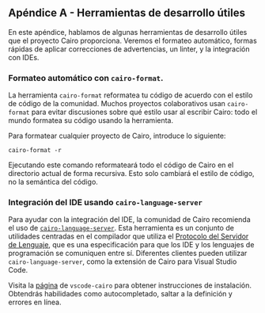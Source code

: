 ## Apéndice A - Herramientas de desarrollo útiles

En este apéndice, hablamos de algunas herramientas de desarrollo útiles que el proyecto Cairo
proporciona. Veremos el formateo automático, formas rápidas de aplicar
correcciones de advertencias, un linter, y la integración con IDEs.

### Formateo automático con `cairo-format`.

La herramienta `cairo-format` reformatea tu código de acuerdo con el estilo de código de la comunidad. Muchos proyectos colaborativos usan `cairo-format` para evitar discusiones sobre qué estilo usar al escribir Cairo: todo el mundo formatea su código usando la herramienta.

Para formatear cualquier proyecto de Cairo, introduce lo siguiente:

```console
cairo-format -r
```
Ejecutando este comando reformateará todo el código de Cairo en el directorio actual de forma recursiva. Esto solo cambiará el estilo de código, no la semántica del código.

### Integración del IDE usando `cairo-language-server`

Para ayudar con la integración del IDE, la comunidad de Cairo recomienda el uso de [`cairo-language-server`](https://github.com/starkware-libs/cairo/tree/main/crates/cairo-lang-language-server). Esta herramienta es un conjunto de utilidades centradas en el compilador que utiliza el [Protocolo del Servidor de Lenguaje](http://langserver.org/), que es una especificación para que los IDE y los lenguajes de programación se comuniquen entre sí. Diferentes clientes pueden utilizar `cairo-language-server`, como la extensión de Cairo para Visual Studio Code.

Visita la [página](https://github.com/starkware-libs/cairo/tree/main/vscode-cairo) de `vscode-cairo` para obtener instrucciones de instalación. Obtendrás habilidades como autocompletado, saltar a la definición y errores en línea.
